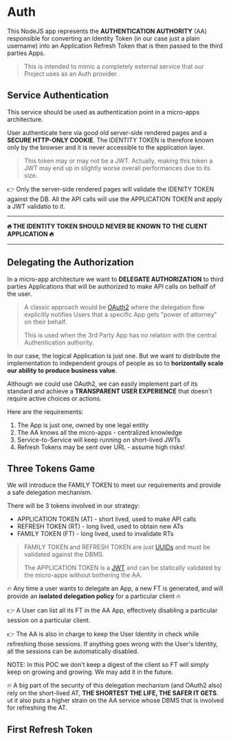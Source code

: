 # Auth

This NodeJS app represents the **AUTHENTICATION AUTHORITY** (AA) responsible for converting an Identity Token (in our case just a plain username) into an Application Refresh Token that is then passed to the third parties Apps.

> This is intended to mimic a completely external service that our Project uses as an Auth provider.

## Service Authentication

This service should be used as authentication point in a micro-apps architecture.

User authenticate here via good old server-side rendered pages and a **SECURE HTTP-ONLY COOKIE**. The IDENTITY TOKEN is therefore known only
by the browser and it is never accessible to the application layer.

> This token may or may not be a JWT. Actually, making this token a JWT may end up in slightly worse overall performances due to its size.

👉 Only the server-side rendered pages will validate the IDENITY TOKEN against the DB. All the API calls will use the APPLICATION TOKEN and apply a JWT validatio to it.

---

**🔥 THE IDENTITY TOKEN SHOULD NEVER BE KNOWN TO THE CLIENT APPLICATION 🔥**

---

## Delegating the Authorization

In a micro-app architecture we want to **DELEGATE AUTHORIZATION** to third parties Applications that will be authorized to make API calls on belhalf of the user.

> A classic approach would be [OAuth2](https://oauth.net/2/) where the delegation flow explicitly notifies Users that a specific App gets "power of attorney" on their behalf.
>
> This is used when the 3rd Party App has no relation with the central Authentication authority.

In our case, the logical Application is just one. But we want to distribute the implementation to independent groups of people as so to **horizontally scale our ability to produce business value**.

Although we could use OAuth2, we can easily implement part of its standard and achieve a **TRANSPARENT USER EXPERIENCE** that doesn't require active choices or actions.

Here are the requirements:

1. The App is just one, owned by one legal entity
2. The AA knows all the micro-apps - centralized knowledge
3. Service-to-Service will keep running on short-lived JWTs
4. Refresh Tokens may be sent over URL - assume high risks!

## Three Tokens Game

We will introduce the FAMILY TOKEN to meet our requirements and provide a safe delegation mechanism.

There will be 3 tokens involved in our strategy:

- APPLICATION TOKEN (AT) - short lived, used to make API calls
- REFRESH TOKEN (RT) - long lived, used to obtain new ATs
- FAMILY TOKEN (FT) - long lived, used to invalidate RTs

> FAMILY TOKEN and REFRESH TOKEN are just [UUIDs](https://en.wikipedia.org/wiki/Universally_unique_identifier) and must be validated against the DBMS.
>
> The APPLICATION TOKEN is a [JWT](https://jwt.io/) and can be statically validated by the micro-apps without bothering the AA.

🔥 Any time a user wants to delegate an App, a new FT is generated, and will provide an **isolated delegation policy** for a particular client 🔥

👉 A User can list all its FT in the AA App, effectively disabling a particular session on a particular client.

👉 The AA is also in charge to keep the User Identity in check while refreshing those sessions. If anything goes wrong with the User's Identity, all the sessions can be automatically disabled.

NOTE: In this POC we don't keep a digest of the client so FT will simply keep on growing and growing. We may add it in the future.

🔥 A big part of the security of this delegation mechanism (and OAuth2 also) rely on the short-lived AT, **THE SHORTEST THE LIFE, THE SAFER IT GETS**. ut it also puts a higher strain on the AA service whose DBMS that is involved for refreshing the AT.

## First Refresh Token
